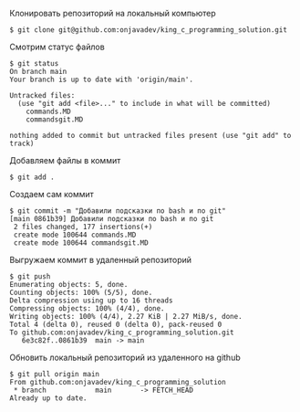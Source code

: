 Клонировать репозиторий на локальный компьютер

```shell
$ git clone git@github.com:onjavadev/king_c_programming_solution.git
```

Смотрим статус файлов
```shell
$ git status
On branch main
Your branch is up to date with 'origin/main'.

Untracked files:
  (use "git add <file>..." to include in what will be committed)
	commands.MD
	commandsgit.MD

nothing added to commit but untracked files present (use "git add" to track)
```

Добавляем файлы в коммит

```shell
$ git add .
```

Создаем сам коммит

```shell
$ git commit -m "Добавили подсказки по bash и по git"
[main 0861b39] Добавили подсказки по bash и по git
 2 files changed, 177 insertions(+)
 create mode 100644 commands.MD
 create mode 100644 commandsgit.MD
```

Выгружаем коммит в удаленный репозиторий

```shell
$ git push
Enumerating objects: 5, done.
Counting objects: 100% (5/5), done.
Delta compression using up to 16 threads
Compressing objects: 100% (4/4), done.
Writing objects: 100% (4/4), 2.27 KiB | 2.27 MiB/s, done.
Total 4 (delta 0), reused 0 (delta 0), pack-reused 0
To github.com:onjavadev/king_c_programming_solution.git
   6e3c82f..0861b39  main -> main
```

Обновить локальный репозиторий из удаленного на github
```shell
$ git pull origin main
From github.com:onjavadev/king_c_programming_solution
 * branch            main       -> FETCH_HEAD
Already up to date.
```
